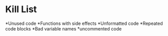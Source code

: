 Kill List
=========
*Unused code
*Functions with side effects
*Unformatted code
*Repeated code blocks
*Bad variable names
*uncommented code
